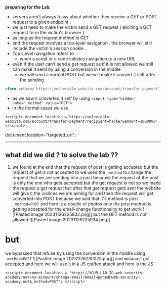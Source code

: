 **preparing for the Lab**:
- servers aren't always fussy about whether they receive a GET or POST request to a given endpoint . 
- we just need to make the victim send a GET request ( eliciting a GET request form the victim's browser )
- as long as the request method is GET 
- and the request involves a top-level navigation , the browser will still include the victim's session cookie . 
- Top-Level navigation refers to 
	- when a script or  a code  initiates navigation to a new URL 
- even if the user can't send a get request  as if it is not allowed we still can make it send by using a  conversion in the middle  
	- we will send a normal POST but we will make it convert it self after the  sending  
```html
<form action="https://vulnerable-website.com/account/transfer-payment" method="POST"> <input type="hidden" name="_method" value="GET"> <input type="hidden" name="recipient" value="hacker"> <input type="hidden" name="amount" value="1000000"> </form>
```
- as we saw it converted it self by using 
  `<input type="hidden"  name="_method" value="GET"> `
- in the normal cases we use 
```JS
<script> document.location ='https://vulnerable-website.com/account/transfer-payment?recipient=hacker&amount=1000000'; 
</script>
```
document.location="targeted_url";


---
## what did we did ? to solve the lab ??
1. we found at the end that the request of post is getting accepted but the request of get is not accepted to  we used the `_method` to change the request that we are sending into a post because the request  of the post is only the one who gets accepted but the get request is not so   we made the request  a get request but after that get request gets sent the website will give it the  cookies we are aiming for and then the request will get converted into  POST  because we said  that it's method is post  `_method=POST`
	and here is a couple of photos 
only the post method is getting accepted for the email-change functionality to get work
![[Pasted image 20231126225832.png]]
but the GET method is not allowed 
![[Pasted image 20231126225934.png]]

# but 
we bypassed that refuse by using the conversion in the middle using `_method=POST` 
![[Pasted image 20231126230025.png]]
and wlaaaa it got accepted and here we will use it in a  JS crafted attack 
and here is the 
JS
```JS
<script> document.location = "https://YOUR-LAB-ID.web-security-academy.net/my-account/change-email?email=pwned@web-security-academy.net&_method=POST"; </script>
```